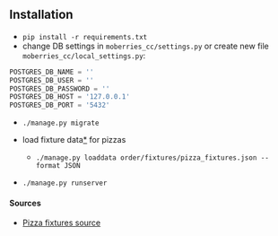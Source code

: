 ## Installation

- `pip install -r requirements.txt`
- change DB settings in `moberries_cc/settings.py` or create new file `moberries_cc/local_settings.py`:

```python
POSTGRES_DB_NAME = ''
POSTGRES_DB_USER = ''
POSTGRES_DB_PASSWORD = ''
POSTGRES_DB_HOST = '127.0.0.1'
POSTGRES_DB_PORT = '5432'
```


- `./manage.py migrate`
- load fixture data[*](#sources) for pizzas

    - `./manage.py loaddata order/fixtures/pizza_fixtures.json --format JSON` 

- `./manage.py runserver`


#### Sources
- [Pizza fixtures source](https://en.wikipedia.org/wiki/List_of_pizza_varieties_by_country#Malta)